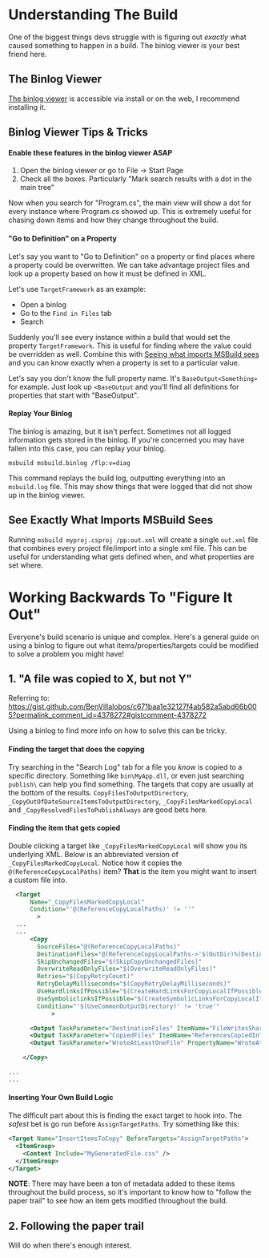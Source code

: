 # Understanding The Build
One of the biggest things devs struggle with is figuring out _exactly_ what caused something to happen in a build. The binlog viewer is your best friend here.

## The Binlog Viewer
[The binlog viewer](https://aka.ms/msbuild/binlog) is accessible via install or on the web, I recommend installing it.

## Binlog Viewer Tips & Tricks

#### Enable these features in the binlog viewer ASAP
1. Open the binlog viewer or go to File -> Start Page
1. Check all the boxes. Particularly "Mark search results with a dot in the main tree"

Now when you search for "Program.cs", the main view will show a dot for every instance where Program.cs showed up. This is extremely useful for chasing down items and how they change throughout the build.

#### "Go to Definition" on a Property
Let's say you want to "Go to Definition" on a property or find places where a property could be overwritten. We can take advantage project files and look up a property based on how it must be defined in XML.

Let's use `TargetFramework` as an example:

- Open a binlog
- Go to the `Find in Files` tab
- Search <TargetFramework>

Suddenly you'll see every instance within a build that would set the property `TargetFramework`. This is useful for finding where the value could be overridden as well. Combine this with [Seeing what imports MSBuild sees]() and you can know exactly when a property is set to a particular value.

Let's say you don't know the full property name. It's `BaseOutput<Something>` for example. Just look up `<BaseOutput` and you'll find all definitions for properties that start with "BaseOutput".

#### Replay Your Binlog
The binlog is amazing, but it isn't perfect. Sometimes not all logged information gets stored in the binlog. If you're concerned you may have fallen into this case, you can replay your binlog.

`msbuild msbuild.binlog /flp:v=diag`

This command replays the build log, outputting everything into an `msbuild.log` file. This may show things that were logged that did not show up in the binlog viewer.

## See Exactly What Imports MSBuild Sees
Running `msbuild myproj.csproj /pp:out.xml` will create a single `out.xml` file that combines every project file/import into a single xml file. This can be useful for understanding what gets defined when, and what properties are set where.


# Working Backwards To "Figure It Out"
Everyone's build scenario is unique and complex. Here's a general guide on using a binlog to figure out what items/properties/targets could be modified to solve a problem you might have!

## 1. "A file was copied to X, but not Y"
Referring to: https://gist.github.com/BenVillalobos/c671baa1e32127f4ab582a5abd66b005?permalink_comment_id=4378272#gistcomment-4378272

Using a binlog to find more info on how to solve this can be tricky.

#### Finding the target that does the copying
Try searching in the "Search Log" tab for a file you _know_ is copied to a specific directory. Something like `bin\MyApp.dll`, or even just searching `publish\` can help you find something. The targets that copy are usually at the bottom of the results. `CopyFilesToOutputDirectory`, `_CopyOutOfDateSourceItemsToOutputDirectory`, `_CopyFilesMarkedCopyLocal` and `_CopyResolvedFilesToPublishAlways` are good bets here.

#### Finding the item that gets copied
Double clicking a target like `_CopyFilesMarkedCopyLocal` will show you its underlying XML. Below is an abbreviated version of `_CopyFilesMarkedCopyLocal`. Notice how it copies the `@(ReferenceCopyLocalPaths)` item? **That** is the item you might want to insert a custom file into.

```xml
  <Target
      Name="_CopyFilesMarkedCopyLocal"
      Condition="'@(ReferenceCopyLocalPaths)' != ''"
        >
  ...
  ...
      <Copy
        SourceFiles="@(ReferenceCopyLocalPaths)"
        DestinationFiles="@(ReferenceCopyLocalPaths->'$(OutDir)%(DestinationSubDirectory)%(Filename)%(Extension)')"
        SkipUnchangedFiles="$(SkipCopyUnchangedFiles)"
        OverwriteReadOnlyFiles="$(OverwriteReadOnlyFiles)"
        Retries="$(CopyRetryCount)"
        RetryDelayMilliseconds="$(CopyRetryDelayMilliseconds)"
        UseHardlinksIfPossible="$(CreateHardLinksForCopyLocalIfPossible)"
        UseSymboliclinksIfPossible="$(CreateSymbolicLinksForCopyLocalIfPossible)"
        Condition="'$(UseCommonOutputDirectory)' != 'true'"
            >

      <Output TaskParameter="DestinationFiles" ItemName="FileWritesShareable"/>
      <Output TaskParameter="CopiedFiles" ItemName="ReferencesCopiedInThisBuild"/>
      <Output TaskParameter="WroteAtLeastOneFile" PropertyName="WroteAtLeastOneFile"/>

    </Copy>

...
...
```

#### Inserting Your Own Build Logic
The difficult part about this is finding the exact target to hook into. The _safest_ bet is go run before `AssignTargetPaths`. Try something like this:

```xml
<Target Name="InsertItemsToCopy" BeforeTargets="AssignTargetPaths">
  <ItemGroup>
    <Content Include="MyGeneratedFile.css" />
  </ItemGroup>
</Target>
```

**NOTE**: There may have been a ton of metadata added to these items throughout the build process, so it's important to know how to "follow the paper trail" to see how an item gets modified throughout the build.

## 2. Following the paper trail
Will do when there's enough interest.
